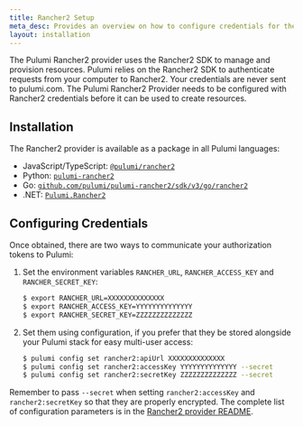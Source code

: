 ```yaml
---
title: Rancher2 Setup
meta_desc: Provides an overview on how to configure credentials for the Pulumi Rancher2 Provider.
layout: installation
---
```


The Pulumi Rancher2 provider uses the Rancher2 SDK to manage and provision resources.
Pulumi relies on the Rancher2 SDK to authenticate requests from your computer to Rancher2. Your credentials are never sent
to pulumi.com.
The Pulumi Rancher2 Provider needs to be configured with Rancher2 credentials
before it can be used to create resources.

## Installation

The Rancher2 provider is available as a package in all Pulumi languages:

* JavaScript/TypeScript: [`@pulumi/rancher2`](https://www.npmjs.com/package/@pulumi/rancher2)
* Python: [`pulumi-rancher2`](https://pypi.org/project/pulumi-rancher2/)
* Go: [`github.com/pulumi/pulumi-rancher2/sdk/v3/go/rancher2`](https://github.com/pulumi/pulumi-rancher2)
* .NET: [`Pulumi.Rancher2`](https://www.nuget.org/packages/Pulumi.Rancher2)

## Configuring Credentials

Once obtained, there are two ways to communicate your authorization tokens to Pulumi:

1. Set the environment variables `RANCHER_URL`, `RANCHER_ACCESS_KEY` and `RANCHER_SECRET_KEY`:

    ```bash
    $ export RANCHER_URL=XXXXXXXXXXXXXX
    $ export RANCHER_ACCESS_KEY=YYYYYYYYYYYYYY
    $ export RANCHER_SECRET_KEY=ZZZZZZZZZZZZZZ
    ```

2. Set them using configuration, if you prefer that they be stored alongside your Pulumi stack for easy multi-user access:

    ```bash
    $ pulumi config set rancher2:apiUrl XXXXXXXXXXXXXX
    $ pulumi config set rancher2:accessKey YYYYYYYYYYYYYY --secret
    $ pulumi config set rancher2:secretKey ZZZZZZZZZZZZZZ --secret
    ```

Remember to pass `--secret` when setting `rancher2:accessKey` and `rancher2:secretKey` so that they are properly encrypted. The complete list of
configuration parameters is in the [Rancher2 provider README](https://github.com/pulumi/pulumi-rancher2/blob/master/README.md).
